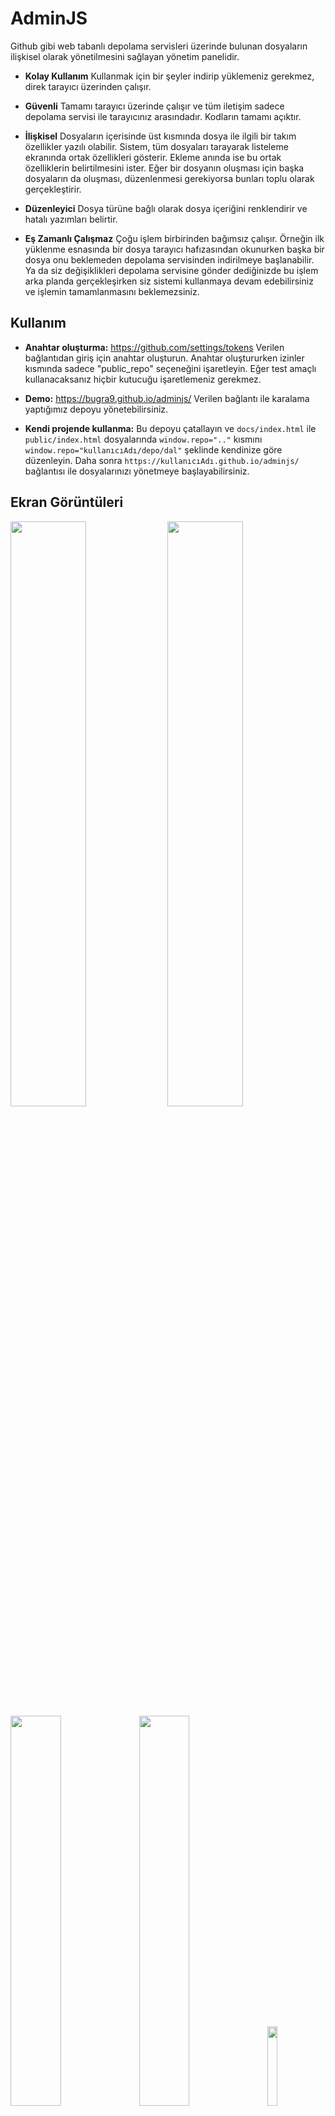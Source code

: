# AdminJS
Github gibi web tabanlı depolama servisleri üzerinde bulunan dosyaların ilişkisel olarak yönetilmesini sağlayan yönetim panelidir.

* **Kolay Kullanım**
Kullanmak için bir şeyler indirip yüklemeniz gerekmez, direk tarayıcı üzerinden çalışır.

* **Güvenli** 
Tamamı tarayıcı üzerinde çalışır ve tüm iletişim sadece depolama servisi ile tarayıcınız arasındadır. Kodların tamamı açıktır.

* **İlişkisel**
Dosyaların içerisinde üst kısmında dosya ile ilgili bir takım özellikler yazılı olabilir. Sistem, tüm dosyaları tarayarak listeleme ekranında ortak özellikleri gösterir. Ekleme anında ise bu ortak özelliklerin belirtilmesini ister. Eğer bir dosyanın oluşması için başka dosyaların da oluşması, düzenlenmesi gerekiyorsa bunları toplu olarak gerçekleştirir.

* **Düzenleyici**
Dosya türüne bağlı olarak dosya içeriğini renklendirir ve hatalı yazımları belirtir.

* **Eş Zamanlı Çalışmaz**
Çoğu işlem birbirinden bağımsız çalışır. Örneğin ilk yüklenme esnasında bir dosya tarayıcı hafızasından okunurken başka bir dosya onu beklemeden depolama servisinden indirilmeye başlanabilir. Ya da siz değişiklikleri depolama servisine gönder dediğinizde bu işlem arka planda gerçekleşirken siz sistemi kullanmaya devam edebilirsiniz ve işlemin tamamlanmasını beklemezsiniz.

## Kullanım
* **Anahtar oluşturma:** https://github.com/settings/tokens
Verilen bağlantıdan giriş için anahtar oluşturun. Anahtar oluştururken izinler kısmında sadece "public_repo" seçeneğini işaretleyin. Eğer test amaçlı kullanacaksanız hiçbir kutucuğu işaretlemeniz gerekmez.

* **Demo:** <https://bugra9.github.io/adminjs/>
Verilen bağlantı ile karalama yaptığımız depoyu yönetebilirsiniz.

* **Kendi projende kullanma:**
Bu depoyu çatallayın ve `docs/index.html` ile `public/index.html` dosyalarında `window.repo=".."` kısmını `window.repo="kullanıcıAdı/depo/dal"` şeklinde kendinize göre düzenleyin. Daha sonra `https://kullanıcıAdı.github.io/adminjs/` bağlantısı ile dosyalarınızı yönetmeye başlayabilirsiniz.

## Ekran Görüntüleri

<img src="https://s8.postimg.org/jmitwuuol/adminjs_ana_Dizin.png" width="49%" />
<img src="https://s8.postimg.org/czw63od05/adminjs_list.png" width="49%" />
<img src="https://s8.postimg.org/dzmgzds5x/adminjs_edit.png" width="40%" />
<img src="https://s8.postimg.org/eqf755uj9/adminjs_edit2.png" width="40%" />
<img src="https://s8.postimg.org/odipevnit/adminjs_resim_Ekleme.png" width="18%" />

## Gerçekler
Her ne kadar sistem yukarıdaki özellikleri karşılamayı amaçlasa da şu an en temel özellikleri geliştirilme aşamasında olduğu için amacından sapabilir. Bu sapmalar şunlardır;

* Sistem sadece Github ile çalışmak üzere ayarlıdır.
* Sistem sadece Jekyll statik site oluşturucusu ile çalışması için ayarlıdır.
* Sistem en hatasız şekilde [SudoPortal](https://github.com/ubuntu-tr/ubuntu-tr.github.io) veya çatalları ile çalışabilir. Diğer sistemlerde sorunlar çıkar.

Kararlı ve tertemiz bir sistem kullanmak istiyor ama bulut tabanlı ve ilişkisel olmasa da olur diyorsanız vakit kaybetmeden aşağıdaki projeye bakın derim. Hatta ne olursa olsun bakın, bir şey kaybetmezsiniz ve çok şey kazanırsınız. :)
https://github.com/jekyll/jekyll-admin


## Yol Haritası
### Temel
- [x] Giriş ekranı
- [x] Verilerin Github üzerinden alınması
- [x] Alınan verilerin analiz edilerek gerekli biçimlere dönüştürülmesi
- [x] Belgelerin listelenmesi
- [x] Dizinlerin ve dosyaların listelenmesi
- [x] Belgelerin düzenlenmesi
- [x] Giriş yapılarının tanımlanması
- [x] Editörün yapılandırılması
- [x] Hızlı Ekleme (Örneğin makale eklerken sayfa değişmeden yeni etiket eklenebilmesi)
- [x] Belgenin kaydedilmesi
- [x] Yeni belge oluşturma
- [x] Dosya yükleme
- [x] Eğer bir dizin altında ayar dosyası bulunuyorsa bunun okunup yorumlanması
- [x] İlgili kayıtların Github'a gönderilmesi (commit)
- [ ] "Commit" kayıtlarının "Pull Request" ile gönderilmesi

### Detaylı
- [ ] Dosyaların Github üzerinden alınma sırasında durum çubuğundaki değişimin daha kararlı hale getirilmesi
- [ ] Giriş yapılarının çoğaltılması
- [ ] Hızlandırma işlemleri
- [ ] Testlerin eklenmesi
- [ ] İstatistik sayfasının eklenmesi
- [ ] Github gibi diğer servislerin desteklenmesi
- [ ] Jekyll gibi diğer sistemlerin desteklenmesi
- [ ] [SudoPortal](https://github.com/ubuntu-tr/ubuntu-tr.github.io) gibi diğer sistemlerin desteklenmesi

## Kaynaklar
### Karalama
Bu çalışma için aşağıdaki depolarda karalama çalışmaları yapılmıştır. Buradaki çalışmalar react üzerine sistemli bir şekilde giydirilerek bu proje ortaya çıkmıştır.

https://github.com/bugra9/adminJS-core  
https://github.com/bugra9/JekyllAdminJS

### Kullanılan temel bileşenler
* https://facebook.github.io/react/docs/
* http://redux.js.org/
* http://react.semantic-ui.com/introduction
* https://localforage.github.io/localForage/

### Kullanılan diğer bileşenler
* https://github.com/ReactTraining/react-router
* https://github.com/NextStepWebs/simplemde-markdown-editor
* https://github.com/ajaxorg/ace

### Bu projeye yön veren projeler
* https://github.com/jekyll/jekyll-admin
* https://github.com/jekyll/jekyll
* [SudoPortal](https://github.com/ubuntu-tr/ubuntu-tr.github.io)
